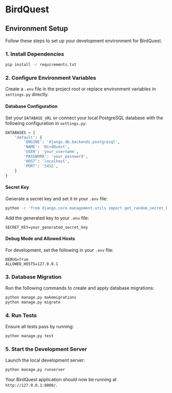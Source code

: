 # BirdQuest

## Environment Setup

Follow these steps to set up your development environment for BirdQuest.

### 1. Install Dependencies

```bash
pip install -r requirements.txt
```

### 2. Configure Environment Variables

Create a `.env` file in the project root or replace environment variables in `settings.py` directly.

#### Database Configuration

Set your `DATABASE_URL` or connect your local PostgreSQL database with the following configuration in `settings.py`:

```python
DATABASES = {
    'default': {
        'ENGINE': 'django.db.backends.postgresql',
        'NAME': 'BirdQuest',
        'USER': 'your_username',
        'PASSWORD': 'your_password',
        'HOST': 'localhost',
        'PORT': '5432',
    }
}
```

#### Secret Key

Generate a secret key and set it in your `.env` file:

```bash
python -c 'from django.core.management.utils import get_random_secret_key; print(get_random_secret_key())'
```

Add the generated key to your `.env` file:

```
SECRET_KEY=your_generated_secret_key
```

#### Debug Mode and Allowed Hosts

For development, set the following in your `.env` file:

```
DEBUG=True
ALLOWED_HOSTS=127.0.0.1
```

### 3. Database Migration

Run the following commands to create and apply database migrations:

```bash
python manage.py makemigrations
python manage.py migrate
```

### 4. Run Tests

Ensure all tests pass by running:

```bash
python manage.py test
```

### 5. Start the Development Server

Launch the local development server:

```bash
python manage.py runserver
```

Your BirdQuest application should now be running at `http://127.0.0.1:8000/`.

